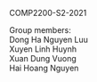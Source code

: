 COMP2200-S2-2021

Group members: <br>
Dong Ha Nguyen Luu <br>
Xuyen Linh Huynh <br>
Xuan Dung Vuong <br>
Hai Hoang Nguyen

